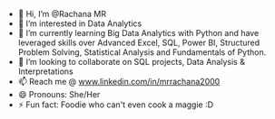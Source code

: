 - 👋 Hi, I’m @Rachana MR
- 👀 I’m interested in Data Analytics 
- 🌱 I’m currently learning Big Data Analytics with Python and have leveraged skills over Advanced Excel, SQL, Power BI, Structured Problem Solving, Statistical Analysis and Fundamentals of Python.
- 💞️ I’m looking to collaborate on SQL projects, Data Analysis & Interpretations
- 📫 Reach me @ www.linkedin.com/in/mrrachana2000
- 😄 Pronouns: She/Her
- ⚡ Fun fact: Foodie who can't even cook a maggie :D 

<!---
MRRachana/MRRachana is a ✨ special ✨ repository because its `README.md` (this file) appears on your GitHub profile.
You can click the Preview link to take a look at your changes.
--->
